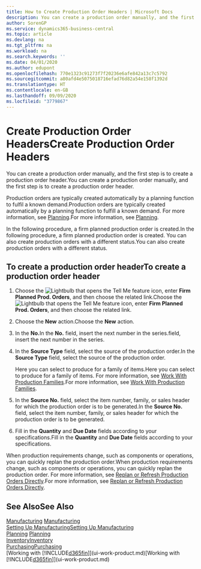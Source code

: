```yaml
---
title: How to Create Production Order Headers | Microsoft Docs
description: You can create a production order manually, and the first step is to create a production order header.
author: SorenGP
ms.service: dynamics365-business-central
ms.topic: article
ms.devlang: na
ms.tgt_pltfrm: na
ms.workload: na
ms.search.keywords: ''
ms.date: 04/01/2020
ms.author: edupont
ms.openlocfilehash: 770e1323c91273f7f20236e6afe842a13c7c5792
ms.sourcegitcommit: a80afd4e5075018716efad76d82a54e158f1392d
ms.translationtype: HT
ms.contentlocale: en-GB
ms.lasthandoff: 09/09/2020
ms.locfileid: "3779867"
---
```

# <a name="create-production-order-headers"></a><span data-ttu-id="7de81-103">Create Production Order Headers</span><span class="sxs-lookup"><span data-stu-id="7de81-103">Create Production Order Headers</span></span>
<span data-ttu-id="7de81-104">You can create a production order manually, and the first step is to create a production order header.</span><span class="sxs-lookup"><span data-stu-id="7de81-104">You can create a production order manually, and the first step is to create a production order header.</span></span>

<span data-ttu-id="7de81-105">Production orders are typically created automatically by a planning function to fulfil a known demand.</span><span class="sxs-lookup"><span data-stu-id="7de81-105">Production orders are typically created automatically by a planning function to fulfill a known demand.</span></span> <span data-ttu-id="7de81-106">For more information, see [Planning](production-planning.md).</span><span class="sxs-lookup"><span data-stu-id="7de81-106">For more information, see [Planning](production-planning.md).</span></span>   

<span data-ttu-id="7de81-107">In the following procedure, a firm planned production order is created.</span><span class="sxs-lookup"><span data-stu-id="7de81-107">In the following procedure, a firm planned production order is created.</span></span> <span data-ttu-id="7de81-108">You can also create production orders with a different status.</span><span class="sxs-lookup"><span data-stu-id="7de81-108">You can also create production orders with a different status.</span></span>  

## <a name="to-create-a-production-order-header"></a><span data-ttu-id="7de81-109">To create a production order header</span><span class="sxs-lookup"><span data-stu-id="7de81-109">To create a production order header</span></span>  
1.  <span data-ttu-id="7de81-110">Choose the ![Lightbulb that opens the Tell Me feature](media/ui-search/search_small.png "Tell me what you want to do") icon, enter **Firm Planned Prod. Orders**, and then choose the related link.</span><span class="sxs-lookup"><span data-stu-id="7de81-110">Choose the ![Lightbulb that opens the Tell Me feature](media/ui-search/search_small.png "Tell me what you want to do") icon, enter **Firm Planned Prod. Orders**, and then choose the related link.</span></span>  
2.  <span data-ttu-id="7de81-111">Choose the **New** action.</span><span class="sxs-lookup"><span data-stu-id="7de81-111">Choose the **New** action.</span></span>  
3.  <span data-ttu-id="7de81-112">In the **No.**</span><span class="sxs-lookup"><span data-stu-id="7de81-112">In the **No.**</span></span> <span data-ttu-id="7de81-113">field, insert the next number in the series.</span><span class="sxs-lookup"><span data-stu-id="7de81-113">field, insert the next number in the series.</span></span>  
4.  <span data-ttu-id="7de81-114">In the **Source Type** field, select the source of the production order.</span><span class="sxs-lookup"><span data-stu-id="7de81-114">In the **Source Type** field, select the source of the production order.</span></span>

    <span data-ttu-id="7de81-115">Here you can select to produce for a family of items.</span><span class="sxs-lookup"><span data-stu-id="7de81-115">Here you can select to produce for a family of items.</span></span> <span data-ttu-id="7de81-116">For more information, see [Work With Production Families](production-how-work-family.md).</span><span class="sxs-lookup"><span data-stu-id="7de81-116">For more information, see [Work With Production Families](production-how-work-family.md).</span></span>
5.  <span data-ttu-id="7de81-117">In the **Source No.** field, select the item number, family, or sales header for which the production order is to be generated.</span><span class="sxs-lookup"><span data-stu-id="7de81-117">In the **Source No.** field, select the item number, family, or sales header for which the production order is to be generated.</span></span>  
6.  <span data-ttu-id="7de81-118">Fill in the **Quantity** and **Due Date** fields according to your specifications.</span><span class="sxs-lookup"><span data-stu-id="7de81-118">Fill in the **Quantity** and **Due Date** fields according to your specifications.</span></span>  

<span data-ttu-id="7de81-119">When production requirements change, such as components or operations, you can quickly replan the production order.</span><span class="sxs-lookup"><span data-stu-id="7de81-119">When production requirements change, such as components or operations, you can quickly replan the production order.</span></span> <span data-ttu-id="7de81-120">For more information, see [Replan or Refresh Production Orders Directly](production-how-to-replan-refresh-production-orders.md).</span><span class="sxs-lookup"><span data-stu-id="7de81-120">For more information, see [Replan or Refresh Production Orders Directly](production-how-to-replan-refresh-production-orders.md).</span></span> 

## <a name="see-also"></a><span data-ttu-id="7de81-121">See Also</span><span class="sxs-lookup"><span data-stu-id="7de81-121">See Also</span></span>  
<span data-ttu-id="7de81-122">[Manufacturing](production-manage-manufacturing.md)  </span><span class="sxs-lookup"><span data-stu-id="7de81-122">[Manufacturing](production-manage-manufacturing.md)  </span></span>  
[<span data-ttu-id="7de81-123">Setting Up Manufacturing</span><span class="sxs-lookup"><span data-stu-id="7de81-123">Setting Up Manufacturing</span></span>](production-configure-production-processes.md)  
<span data-ttu-id="7de81-124">[Planning](production-planning.md)    </span><span class="sxs-lookup"><span data-stu-id="7de81-124">[Planning](production-planning.md)    </span></span>  
[<span data-ttu-id="7de81-125">Inventory</span><span class="sxs-lookup"><span data-stu-id="7de81-125">Inventory</span></span>](inventory-manage-inventory.md)  
[<span data-ttu-id="7de81-126">Purchasing</span><span class="sxs-lookup"><span data-stu-id="7de81-126">Purchasing</span></span>](purchasing-manage-purchasing.md)  
<span data-ttu-id="7de81-127">[Working with [!INCLUDE[d365fin](includes/d365fin_md.md)]](ui-work-product.md)</span><span class="sxs-lookup"><span data-stu-id="7de81-127">[Working with [!INCLUDE[d365fin](includes/d365fin_md.md)]](ui-work-product.md)</span></span>
